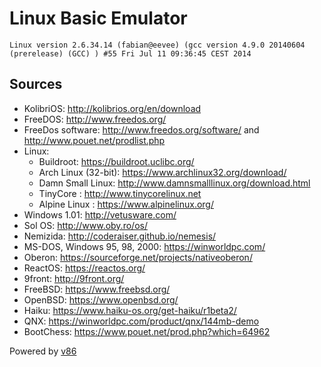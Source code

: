 # Linux Basic Emulator


```
Linux version 2.6.34.14 (fabian@eevee) (gcc version 4.9.0 20140604 (prerelease) (GCC) ) #55 Fri Jul 11 09:36:45 CEST 2014
```

Sources
-

- KolibriOS: http://kolibrios.org/en/download
- FreeDOS: http://www.freedos.org/
- FreeDos software: http://www.freedos.org/software/ and http://www.pouet.net/prodlist.php
- Linux:
  - Buildroot: https://buildroot.uclibc.org/
  - Arch Linux (32-bit): https://www.archlinux32.org/download/
  - Damn Small Linux: http://www.damnsmalllinux.org/download.html
  - TinyCore : http://www.tinycorelinux.net
  - Alpine Linux : https://www.alpinelinux.org/
- Windows 1.01: http://vetusware.com/
- Sol OS: http://www.oby.ro/os/
- Nemizida: http://coderaiser.github.io/nemesis/
- MS-DOS, Windows 95, 98, 2000: https://winworldpc.com/
- Oberon: https://sourceforge.net/projects/nativeoberon/
- ReactOS: https://reactos.org/
- 9front: http://9front.org/
- FreeBSD: https://www.freebsd.org/
- OpenBSD: https://www.openbsd.org/
- Haiku: https://www.haiku-os.org/get-haiku/r1beta2/
- QNX: https://winworldpc.com/product/qnx/144mb-demo
- BootChess: https://www.pouet.net/prod.php?which=64962

Powered by [v86](https://github.com/copy/v86)
